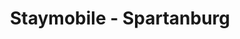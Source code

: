 ---
title: "Staymobile - Spartanburg"
url: /spartanburg/staymobile-spartanburg/
shop: electronics
---